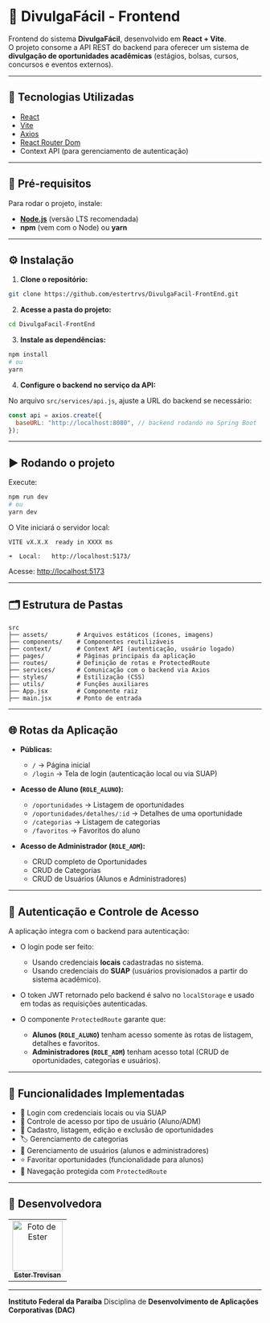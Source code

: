 # 🎯 DivulgaFácil - Frontend

Frontend do sistema **DivulgaFácil**, desenvolvido em **React + Vite**.  
O projeto consome a API REST do backend para oferecer um sistema de **divulgação de oportunidades acadêmicas** (estágios, bolsas, cursos, concursos e eventos externos).

---

## 🚀 Tecnologias Utilizadas

- [React](https://reactjs.org/)
- [Vite](https://vitejs.dev/)
- [Axios](https://axios-http.com/)
- [React Router Dom](https://reactrouter.com/)
- Context API (para gerenciamento de autenticação)

---

## 🔧 Pré-requisitos

Para rodar o projeto, instale:

- **[Node.js](https://nodejs.org/)** (versão LTS recomendada)
- **npm** (vem com o Node) ou **yarn**

---

## ⚙️ Instalação

1. **Clone o repositório:**

```bash
git clone https://github.com/estertrvs/DivulgaFacil-FrontEnd.git
```

2. **Acesse a pasta do projeto:**

```bash
cd DivulgaFacil-FrontEnd
```

3. **Instale as dependências:**

```bash
npm install
# ou
yarn
```

4. **Configure o backend no serviço da API:**

No arquivo `src/services/api.js`, ajuste a URL do backend se necessário:

```javascript
const api = axios.create({
  baseURL: "http://localhost:8080", // backend rodando no Spring Boot
});
```

---

## ▶️ Rodando o projeto

Execute:

```bash
npm run dev
# ou
yarn dev
```

O Vite iniciará o servidor local:

```
VITE vX.X.X  ready in XXXX ms

➜  Local:   http://localhost:5173/
```

Acesse: [http://localhost:5173](http://localhost:5173)

---

## 🗂️ Estrutura de Pastas

```
src
├── assets/        # Arquivos estáticos (ícones, imagens)
├── components/    # Componentes reutilizáveis
├── context/       # Context API (autenticação, usuário logado)
├── pages/         # Páginas principais da aplicação
├── routes/        # Definição de rotas e ProtectedRoute
├── services/      # Comunicação com o backend via Axios
├── styles/        # Estilização (CSS)
├── utils/         # Funções auxiliares
├── App.jsx        # Componente raiz
├── main.jsx       # Ponto de entrada
```

---

## 🌐 Rotas da Aplicação

- **Públicas:**
  - `/` → Página inicial
  - `/login` → Tela de login (autenticação local ou via SUAP)

- **Acesso de Aluno (`ROLE_ALUNO`):**
  - `/oportunidades` → Listagem de oportunidades
  - `/oportunidades/detalhes/:id` → Detalhes de uma oportunidade
  - `/categorias` → Listagem de categorias
  - `/favoritos` → Favoritos do aluno

- **Acesso de Administrador (`ROLE_ADM`):**
  - CRUD completo de Oportunidades
  - CRUD de Categorias
  - CRUD de Usuários (Alunos e Administradores)

---

## 🔐 Autenticação e Controle de Acesso

A aplicação integra com o backend para autenticação:

- O login pode ser feito:
  - Usando credenciais **locais** cadastradas no sistema.
  - Usando credenciais do **SUAP** (usuários provisionados a partir do sistema acadêmico).

- O token JWT retornado pelo backend é salvo no `localStorage` e usado em todas as requisições autenticadas.

- O componente `ProtectedRoute` garante que:
  - **Alunos (`ROLE_ALUNO`)** tenham acesso somente às rotas de listagem, detalhes e favoritos.
  - **Administradores (`ROLE_ADM`)** tenham acesso total (CRUD de oportunidades, categorias e usuários).

---

## 🚩 Funcionalidades Implementadas

- 🔑 Login com credenciais locais ou via SUAP
- 🔗 Controle de acesso por tipo de usuário (Aluno/ADM)
- 📑 Cadastro, listagem, edição e exclusão de oportunidades
- 🏷️ Gerenciamento de categorias
- 👥 Gerenciamento de usuários (alunos e administradores)
- ⭐ Favoritar oportunidades (funcionalidade para alunos)
- 🚦 Navegação protegida com `ProtectedRoute`

---

## 👥 Desenvolvedora

<table>
  <tr>
    <td align="center">
      <a href="https://github.com/estertrvs" title="GitHub">
        <img src="https://avatars.githubusercontent.com/u/141650957?v=4" width="100px;" alt="Foto de Ester"/><br>
        <sub>
          <b>Ester Trevisan</b>
        </sub>
      </a>
    </td>
  </tr>
</table>

---

**Instituto Federal da Paraíba**  Disciplina de **Desenvolvimento de Aplicações Corporativas (DAC)**
